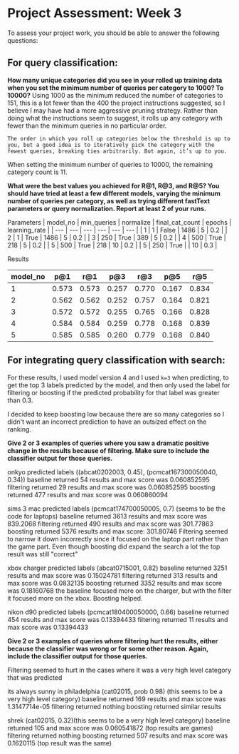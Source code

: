 # Project Assessment: Week 3
To assess your project work, you should be able to answer the following questions:

## For query classification:

**How many unique categories did you see in your rolled up training data when you set the minimum number of queries per category to 1000? To 10000?**
Using 1000 as the minimum reduced the number of categories to 151, this is a lot fewer than the 400 the project instructions suggested, so I believe I may have had a more aggressive pruning strategy. Rather than doing what the instructions seem to suggest, it rolls up any category with fewer than the minimum queries in no particular order.

```
The order in which you roll up categories below the threshold is up to you, but a good idea is to iteratively pick the category with the fewest queries, breaking ties arbitrarily. But again, it’s up to you.
```

When setting the minimum number of queries to 10000, the remaining category count is 11.

**What were the best values you achieved for R@1, R@3, and R@5? You should have tried at least a few different models, varying the minimum number of queries per category, as well as trying different fastText parameters or query normalization. Report at least 2 of your runs.**

Parameters
| model_no | min_queries | normalize | final_cat_count | epochs | learning_rate |
| --- | --- | --- | --- | --- | --- | 
| 1 | 1 | False | 1486 | 5 | 0.2 |
| 2 | 1 | True | 1486 | 5 | 0.2 |
| 3 | 250 | True | 389 | 5 | 0.2 |
| 4 | 500 | True | 218 | 5 | 0.2 |
| 5 | 500 | True | 218 | 10 | 0.2 |
| 5 | 250 | True |  | 10 | 0.3 |

Results

| model_no | p@1 | r@1 | p@3 | r@3 | p@5 | r@5 |
| --- | --- | --- | --- | --- | --- | --- | 
| 1 | 0.573 | 0.573 | 0.257 | 0.770 | 0.167 | 0.834 | 
| 2 | 0.562 | 0.562 | 0.252 | 0.757 | 0.164 | 0.821  | 
| 3 | 0.572 | 0.572 | 0.255 | 0.765 | 0.166 | 0.828 |
| 4 | 0.584 | 0.584 | 0.259 | 0.778 | 0.168 | 0.839 | 
| 5 | 0.585 | 0.585 | 0.260 | 0.779 | 0.168 | 0.840 |

## For integrating query classification with search:

For these results, I used model version 4 and I used `k=3` when predicting, to get the top 3 labels predicted by the model, and then only used the label for filtering or boosting if the predicted probability for that label was greater than 0.3. 

I decided to keep boosting low because there are so many categories so I didn't want an incorrect prediction to have an outsized effect on the ranking.

**Give 2 or 3 examples of queries where you saw a dramatic positive change in the results because of filtering. Make sure to include the classifier output for those queries.**

onkyo
predicted labels ((abcat0202003, 0.45), (pcmcat167300050040, 0.34))
baseline returned 54 results and max score was 0.060852595
filtering returned 29 results and max score was 0.060852595
boosting returned 477 results and max score was 0.060860094

sims 3 mac
predicted labels (pcmcat174700050005, 0.7) (seems to be the code for laptops)
baseline returned 3613 results and max score was 839.2068
filtering returned 490 results and max score was 301.77863
boosting returned 5376 results and max score: 301.80746
Filtering seemed to narrow it down incorrectly since it focused on the laptop part rather than the game part. Even though boosting did expand the search a lot the top result was still "correct"

xbox charger
predicted labels (abcat0715001, 0.82)
baseline returned 3251 results and max score was 0.15024781
filtering returned 313 results and max score was 0.0832135
boosting returned 3352 results and max score was 0.18160768
the baseline focused more on the charger, but with the filter it focused more on the xbox. Boosting helped.  

nikon d90
predicted labels (pcmcat180400050000, 0.66)
baseline returned 454 results and max score was 0.13394433
filtering returned 11 results and max score was 0.13394433

**Give 2 or 3 examples of queries where filtering hurt the results, either because the classifier was wrong or for some other reason. Again, include the classifier output for those queries.**

Filtering seemed to hurt in the cases where it was a very high level category that was predicted

its always sunny in philadelphia
(cat02015, prob 0.98) (this seems to be a very high level category)
baseline returned 169 results and max score was 1.3147714e-05
filtering returned nothing
boosting returned similar results

shrek
(cat02015, 0.32)(this seems to be a very high level category)
baseline returned 105 and max score was 0.060541872 (top results are games)
filtering returned nothing
boosting returned 507 results and max score was 0.1620115 (top result was the same)